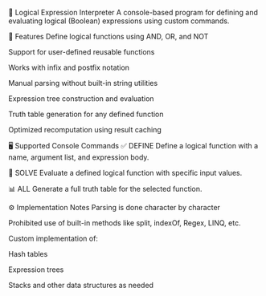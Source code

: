 🧠 Logical Expression Interpreter
A console-based program for defining and evaluating logical (Boolean) expressions using custom commands.

📌 Features
Define logical functions using AND, OR, and NOT

Support for user-defined reusable functions

Works with infix and postfix notation

Manual parsing without built-in string utilities

Expression tree construction and evaluation

Truth table generation for any defined function

Optimized recomputation using result caching

🖥️ Supported Console Commands
✅ DEFINE
Define a logical function with a name, argument list, and expression body.

🧮 SOLVE
Evaluate a defined logical function with specific input values.

📊 ALL
Generate a full truth table for the selected function.

⚙️ Implementation Notes
Parsing is done character by character

Prohibited use of built-in methods like split, indexOf, Regex, LINQ, etc.

Custom implementation of:

Hash tables

Expression trees

Stacks and other data structures as needed

